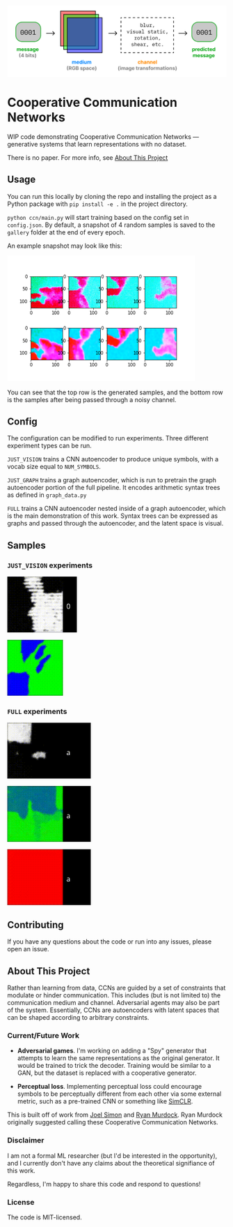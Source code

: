 ![Cooperative Communication Networks](/media/ccn.png)

# Cooperative Communication Networks

WIP code demonstrating Cooperative Communication Networks — generative systems
that learn representations with no dataset.

There is no paper. For more info, see [About This Project](##About-This-Project)

## Usage

You can run this locally by cloning the repo and installing the project as a
Python package with `pip install -e .` in the project directory.

`python ccn/main.py` will start training based on the config set in
`config.json`. By default, a snapshot of 4 random samples is saved to the
`gallery` folder at the end of every epoch.

An example snapshot may look like this:

![](/media/example_snapshot.png)

You can see that the top row is the generated samples, and the bottom row is the
samples after being passed through a noisy channel.

## Config

The configuration can be modified to run experiments. Three different
experiment types can be run.

`JUST_VISION` trains a CNN autoencoder to produce unique symbols, with a vocab
size equal to `NUM_SYMBOLS`.

`JUST_GRAPH` trains a graph autoencoder, which is run to pretrain the graph
autoencoder portion of the full pipeline. It encodes arithmetic syntax
trees as defined in `graph_data.py` 

`FULL` trains a CNN autoencoder nested inside of a graph autoencoder, which is
the main demonstration of this work. Syntax trees can be expressed as graphs
and passed through the autoencoder, and the latent space is visual.

## Samples

### `JUST_VISION` experiments

![](/media/cloud_vision_only_newaug_test_night_animation.gif)

![](/media/cloud_vision_only_color_animation.gif)

### `FULL` experiments

![](/media/cloud_full_test_animation.gif)

![](/media/cloud_full_color_2_animation.gif)

![](/media/cloud_6node_full_color_animation.gif)


## Contributing

If you have any questions about the code or run into any issues, please open an
issue.


## About This Project

Rather than learning from data, CCNs are guided by a set of constraints that
modulate or hinder communication. This includes (but is not limited to) the
communication medium and channel. Adversarial agents may also be part of the
system. Essentially, CCNs are autoencoders with latent spaces that can be shaped
according to arbitrary constraints.

### Current/Future Work

* **Adversarial games**. I'm working on adding a "Spy" generator that attempts
to learn the same representations as the original generator. It would be trained
to trick the decoder. Training would be similar to a GAN, but the dataset is
replaced with a cooperative generator.

* **Perceptual loss**. Implementing perceptual loss could encourage symbols to be
perceptually different from each other via some external metric, such as a
pre-trained CNN or something like [SimCLR](https://arxiv.org/abs/2002.05709).

This is built off of work from
[Joel Simon](http://www.joelsimon.net/tablets.html) and
[Ryan Murdock](https://rynmurdock.github.io/2020/02/05/CCN.html). Ryan Murdock
originally suggested calling these Cooperative Communication Networks.

### Disclaimer

I am not a formal ML researcher (but I'd be interested in the opportunity),
and I currently don't have any claims about the theoretical signifiance of this
work.

Regardless, I'm happy to share this code and respond to questions!

### License

The code is MIT-licensed.
